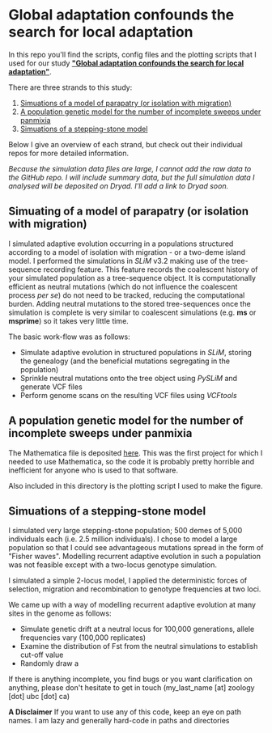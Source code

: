 Global adaptation confounds the search for local adaptation
======

In this repo you'll find the scripts, config files and the plotting scripts that I used for our study [**"Global adaptation confounds the search for local adaptation"**](https://www.biorxiv.org/content/10.1101/742247v1).

There are three strands to this study: 
  1. [Simuations of a model of parapatry (or isolation with migration)](Parapatry/)
  2. [A population genetic model for the number of incomplete sweeps under panmixia](IncompleteSweeps/)
  3. [Simuations of a stepping-stone model](SteppingStone/)

Below I give an overview of each strand, but check out their individual repos for more detailed information.

*Because the simulation data files are large, I cannot add the raw data to the GitHub repo. I will include summary data, but the full simulation data I analysed will be deposited on Dryad. I'll add a link to Dryad soon.*

Simuating of a model of parapatry (or isolation with migration)
------
   I simulated adaptive evolution occurring in a populations structured according to a model of isolation with migration - or a two-deme island model. I performed the simulations in *SLiM* v3.2 making use of the tree-sequence recording feature. This feature records the coalescent history of your simulated population as a tree-sequence object. It is computationally efficient as neutral mutations (which do not influence the coalescent process *per se*) do not need to be tracked, reducing the computational burden. Adding neutral mutations to the stored tree-sequences once the simulation is complete is very similar to coalescent simulations (e.g. **ms** or **msprime**) so it takes very little time. 

The basic work-flow was as follows:
- Simulate adaptive evolution in structured populations in *SLiM*, storing the genealogy (and the beneficial mutations segregating in the population)
- Sprinkle neutral mutations onto the tree object using *PySLiM* and generate VCF files 
- Perform genome scans on the resulting VCF files using *VCFtools*

A population genetic model for the number of incomplete sweeps under panmixia
------
  
  The Mathematica file is deposited [here](/IncompleteSweeps). This was the first project for which I needed to use Mathematica, so the code it is probably pretty horrible and inefficient for anyone who is used to that software. 

Also included in this directory is the plotting script I used to make the figure.

Simuations of a stepping-stone model
------
I simulated very large stepping-stone population; 500 demes of 5,000 individuals each (i.e. 2.5 million individuals). I chose to model a large population so that I could see advantageous mutations spread in the form of "Fisher waves". Modelling recurrent adaptive evolution in such a population was not feasible except with a two-locus genotype simulation.   

I simulated a simple 2-locus model, I applied the deterministic forces of selection, migration and recombination to genotype frequencies at two loci.  

We came up with a way of modelling recurrent adaptive evolution at many sites in the genome as follows: 
- Simulate genetic drift at a neutral locus for 100,000 generations, allele frequencies vary (100,000 replicates) 
- Examine the distribution of Fst from the neutral simulations to establish cut-off value
- Randomly draw a 

If there is anything incomplete, you find bugs or you want clarification on anything, please don't hesitate to get in touch (my_last_name [at] zoology [dot] ubc [dot] ca)

**A Disclaimer** If you want to use any of this code, keep an eye on path names. I am lazy and generally hard-code in paths and directories
